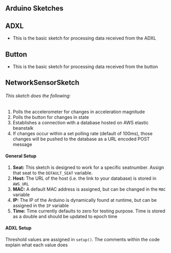 ## Arduino Sketches 
ADXL
------
* This is the basic sketch for processing data received from the ADXL 

Button
------
* This is the basic sketch for processing data received from the button 

NetworkSensorSketch
------
###### This sketch does the following:

1. Polls the accelerometer for changes in acceleration magnitude 
2. Polls the button for changes in state 
3. Establishes a connection with a database hosted on AWS elastic beanstalk
4. If changes occur within a set polling rate (default of 100ms), those changes will be pushed to the database as a URL encoded POST message

#### General Setup 
1. **Seat:** This sketch is designed to work for a specific seatnumber. 
   Assign that seat to the `DEFAULT_SEAT` variable.
2. **Host:** The URL of the host (i.e. the link to your database) is stored in `AWS_URL`
3. **MAC:** A default MAC address is assigned, but can be changed in the `MAC` variable
4. **IP:** The IP of the Arduino is dynamically found at runtime, but can be assigned in the `IP` variable
5. **Time:** Time currently defaults to zero for testing purpose. Time is stored as a double and should be updated to epoch time 


#### ADXL Setup
Threshold values are assigned in `setup()`. The comments within the code explain what each value does



